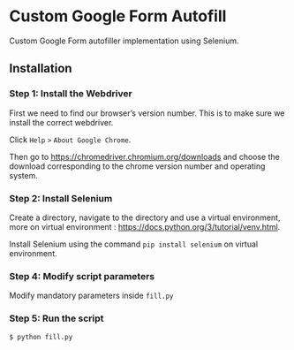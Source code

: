 # Custom Google Form Autofill

Custom Google Form autofiller implementation using Selenium.

## Installation

### Step 1: Install the Webdriver

First we need to find our browser’s version number. This is to make sure we install the correct webdriver.

Click `Help` `>` `About Google Chrome`.

Then go to https://chromedriver.chromium.org/downloads and choose the download corresponding to the chrome version number and operating system.

### Step 2: Install Selenium

Create a directory, navigate to the directory and use a virtual environment, more on virtual environment : https://docs.python.org/3/tutorial/venv.html.

Install Selenium using the command `pip install selenium` on virtual environment.

### Step 4: Modify script parameters

Modify mandatory parameters inside `fill.py`

### Step 5: Run the script

```bash
$ python fill.py
```
